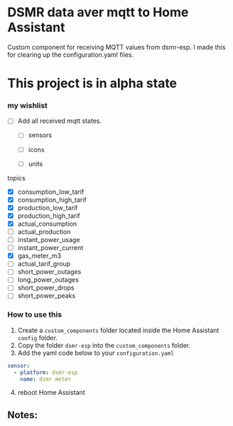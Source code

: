 # DSMR data aver mqtt to Home Assistant
Custom component for receiving MQTT values from dsmr-esp. I made this for clearing up the configuration.yaml files. 
 

# This project is in alpha state

### my wishlist

- [ ] Add all received mqtt states.
  - [ ] sensors
  - [ ] icons 
  - [ ] units


topics
- [x] consumption_low_tarif 
- [x] consumption_high_tarif 
- [x] production_low_tarif 
- [x] production_high_tarif 
- [x] actual_consumption 
- [ ] actual_production
- [ ] instant_power_usage 
- [ ] instant_power_current 
- [x] gas_meter_m3 
- [ ] actual_tarif_group 
- [ ] short_power_outages 
- [ ] long_power_outages 
- [ ] short_power_drops 
- [ ] short_power_peaks 

### How to use this

1. Create a `custom_components` folder located inside the Home Assistant `config` folder.
2. Copy the folder `dsmr-esp` into the `custom_components` folder. 
3. Add the yaml code below to your `configuration.yaml`

```yaml
sensor:
  - platform: dsmr-esp
    name: dsmr meter
```
4. reboot Home Assistant


## Notes: 

